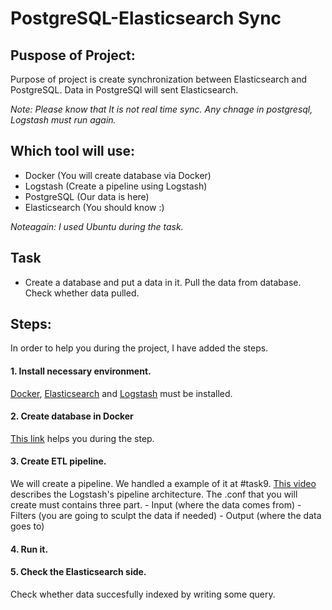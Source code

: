 # PostgreSQL-Elasticsearch Sync

## Puspose of Project:
Purpose of project is create synchronization between Elasticsearch and PostgreSQL. Data in PostgreSQl will sent Elasticsearch.

*_Note: Please know that It is not real time sync. Any chnage in postgresql, Logstash must run again._*

## Which tool will use:
* Docker (You will create database via Docker)
* Logstash (Create a pipeline using Logstash)
* PostgreSQL (Our data is here)
* Elasticsearch (You should know :)
  
*Noteagain: I used Ubuntu during the task.*

## Task 
* Create a database and put a data in it. Pull the data from database. Check whether data pulled.

## Steps:
In order to help you during the project, I have added the steps.

#### 1. Install necessary environment.

[Docker](https://docs.docker.com/engine/install/), [Elasticsearch](https://www.elastic.co/guide/en/elasticsearch/reference/current/install-elasticsearch.html) and  [Logstash](https://www.elastic.co/guide/en/logstash/current/installing-logstash.html) must be installed.

#### 2. Create database in Docker

[This link](https://dev.to/andre347/how-to-easily-create-a-postgres-database-in-docker-4moj) helps you during the step. 

#### 3. Create ETL pipeline.

We will create a pipeline. We handled a example of it at #task9.  [This video](https://www.youtube.com/watch?v=FPLHS9Pmgk0) describes the Logstash's pipeline architecture. The .conf that you will create must contains three part. 
      - Input (where the data comes from) 
      - Filters (you are going to sculpt the data if needed)
      - Output (where the data goes to)

#### 4. Run it.

#### 5. Check the Elasticsearch side.

Check whether data succesfully indexed by writing some query. 
















